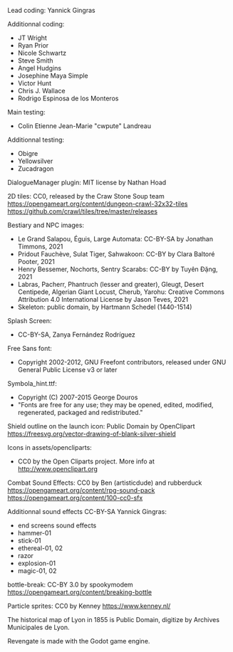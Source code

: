 Lead coding: Yannick Gingras

Additionnal coding: 
- JT Wright
- Ryan Prior
- Nicole Schwartz
- Steve Smith
- Angel Hudgins
- Josephine Maya Simple
- Victor Hunt
- Chris J. Wallace
- Rodrigo Espinosa de los Monteros

Main testing:
- Colin Etienne Jean-Marie "cwpute" Landreau

Additionnal testing:
- Obigre
- Yellowsilver
- Zucadragon

DialogueManager plugin: MIT license by Nathan Hoad

2D tiles: CC0, released by the Craw Stone Soup team
https://opengameart.org/content/dungeon-crawl-32x32-tiles
https://github.com/crawl/tiles/tree/master/releases

Bestiary and NPC images:
- Le Grand Salapou, Éguis, Large Automata: CC-BY-SA by Jonathan Timmons, 2021
- Pridout Fauchève, Sulat Tiger, Sahwakoon: CC-BY by Clara Baltoré Pooter, 2021
- Henry Bessemer, Nochorts, Sentry Scarabs: CC-BY by Tuyên Đặng, 2021
- Labras, Pacherr, Phantruch (lesser and greater), Gleugt, Desert Centipede, Algerian Giant Locust, Cherub, Yarohu: Creative Commons Attribution 4.0 International License by Jason Teves, 2021
- Skeleton: public domain, by Hartmann Schedel (1440-1514)

Splash Screen:
- CC-BY-SA, Zanya Fernández Rodríguez

Free Sans font:
- Copyright 2002-2012, GNU Freefont contributors, released under GNU General Public License v3 or later

Symbola_hint.ttf:
- Copyright (C) 2007-2015 George Douros
- "Fonts are free for any use; they may be opened, edited, modified, regenerated, packaged and redistributed."

Shield outline on the launch icon: 
Public Domain by OpenClipart
https://freesvg.org/vector-drawing-of-blank-silver-shield

Icons in assets/opencliparts: 
- CC0 by the Open Cliparts project. More info at http://www.openclipart.org

Combat Sound Effects:
CC0 by Ben (artisticdude) and rubberduck
https://opengameart.org/content/rpg-sound-pack
https://opengameart.org/content/100-cc0-sfx

Additionnal sound effects CC-BY-SA Yannick Gingras:
- end screens sound effects
- hammer-01
- stick-01
- ethereal-01, 02
- razor
- explosion-01
- magic-01, 02

bottle-break: CC-BY 3.0 by spookymodem
https://opengameart.org/content/breaking-bottle

Particle sprites:
CC0 by Kenney
https://www.kenney.nl/

The historical map of Lyon in 1855 is Public Domain, digitize by Archives Municipales de Lyon.

Revengate is made with the Godot game engine.
